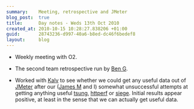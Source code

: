 ```yaml
---
summary:    Meeting, retrospective and JMeter
blog_post:  true
title:      Day notes - Weds 13th Oct 2010
created_at: 2010-10-15 10:28:27.838206 +01:00
guid:       28743236-d997-40a6-b8ed-dc46f6bedef8
layout:     blog
---
```


  * Weekly meeting with O2.

  * The second team retrospective run by [Ben G](http://www.techbelly.com/).

  * Worked with [Kalv](http://kalv.co.uk/) to see whether we could get any useful data out of [JMeter](http://jakarta.apache.org/jmeter/) after our ([James M](http://blog.floehopper.org/) and I) somewhat unsuccessful attempts at getting anything useful [tsung](http://tsung.erlang-projects.org/), [httperf](http://www.hpl.hp.com/research/linux/httperf/) or [siege](http://www.joedog.org/index/siege-home).  Initial results appear positive, at least in the sense that we can actually get useful data.
